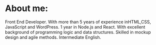 # About me:
Front End Developer. With more than 5 years of experience inHTML,CSS, JavaScript and WordPress. 1 year in Node.js and React. With excellent background of programming logic and data structures.
Skilled in mockup design and agile methods. Intermediate English.
